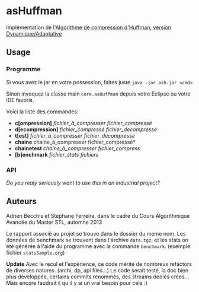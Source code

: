 asHuffman
=========

Implémentation de l'[Algorithme de compression d'Huffman, version Dynamique/Adaptative](http://fr.wikipedia.org/wiki/Codage_de_Huffman)

## Usage

### Programme
Si vous avez le jar en votre possession, faites juste  `java -jar ash.jar <cmd>`

Sinon invoquez la classe main `core.asHuffman` depuis votre Eclipse ou votre IDE favoris.

Voici la liste des commandes: 
- **c[ompression]** *fichier_à_compresser fichier_compressé*
- **d[ecompression]** *fichier_compressé fichier_decompressé*
- **t[est]** *fichier_à_compresser fichier_decompressé*
- **chaine** chaine_à_compresser fichier_compressé*
- **chainetest** *chaine_à_compresser fichier_compress*
- **[b]enchmark** *fichier_stats fichiers* 



### API
*Do you realy seriously want to use this in an industrial project?*

## Auteurs
Adrien Becchis et Stéphane Ferreira, dans le cadre du Cours Algorithmique Avancée du Master STL, automne 2013

Le rapport associé au projet se trouve dans le dossier du meme nom. Les données de benchmark se trouvent dans l'archive 
`data.tgz`, et les stats on été générée à l'aide du programme avec la commande `benchmark`. (exemple fichier `statsSample.org`)

**Update** Avec le recul et l'expérience, ce code mérite de nombreux refactors de diverses natures. (archi, dp, api files...)
Le code serait testé, la doc bien plus développée, certains commits renommés, des streams dédiés crées...
Mais encore faudrait il qu'il y ai un vrai besoin pour cela :)

<!-- TODO License... -->